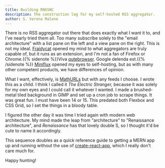 ```yaml
---
title: Building RNSSNC 
description: The construction log for my self-hosted RSS aggregator.
author: S. Verona Malone
---
```


There is no RSS aggregator out there that does exactly what I want it to, and
I've nearly tried them all. Too many subscribe solely to the "email
architecture" with a list pane on the left and a view pane on the right. This
is not my ideal. [Fraidycat](https://fraidyc.at) opened my mind to what
aggregators are truly capable of, but it runs as an extension, and I'm not a
fan of Firefox or Chrome.{{% sidenote %}}Viva
[qutebrowser](https://qutebrowser.org). Google delenda est.{{% /sidenote %}} [Miniflux](https://miniflux.app/)
opened my eyes to self-hosting, but as with many other competent products, we have differences of opinion.

What I want, effectively, is [MathURLs](https://mathurls.com) but with any
feeds I choose. I wrote this as a child. I think I called it *The Electric
Stranger,* because it was solely for my own eyes and I could call it whatever I
wanted. I made a brushed-metal tiled background in GIMP and set up a cron job
to scrape things. It was great fun. I must have been 14 or 15. This predated
both Flexbox and CSS Grid, so I set the things in a bloody table.

I figured the other day it was time I tried again with modern web architecture.
My mind made the leap from "architecture" to "Renaissance architecture", and
*Renaissance* has that lovely double S, so I thought it'd be cute to name it
accordingly.

This sequence doubles as a quick reference guide to getting a MERN app up and
running without the use of [create-react-app](https://create-react-app.dev),
which I really don't care much for.

Happy hunting!
